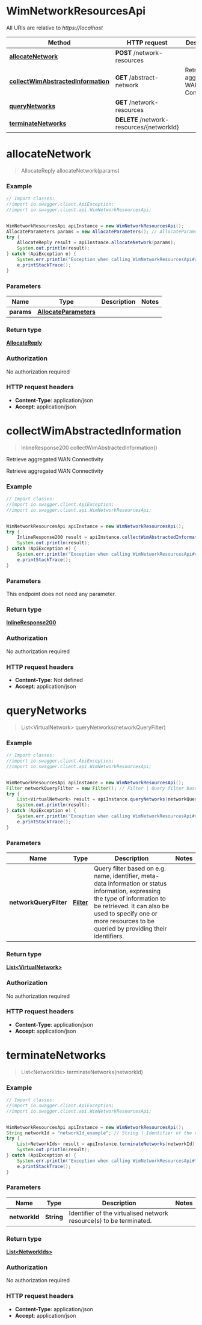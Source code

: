 # WimNetworkResourcesApi

All URIs are relative to *https://localhost*

Method | HTTP request | Description
------------- | ------------- | -------------
[**allocateNetwork**](WimNetworkResourcesApi.md#allocateNetwork) | **POST** /network-resources | 
[**collectWimAbstractedInformation**](WimNetworkResourcesApi.md#collectWimAbstractedInformation) | **GET** /abstract-network | Retrieve aggregated WAN Connectivity
[**queryNetworks**](WimNetworkResourcesApi.md#queryNetworks) | **GET** /network-resources | 
[**terminateNetworks**](WimNetworkResourcesApi.md#terminateNetworks) | **DELETE** /network-resources/{networkId} | 


<a name="allocateNetwork"></a>
# **allocateNetwork**
> AllocateReply allocateNetwork(params)



### Example
```java
// Import classes:
//import io.swagger.client.ApiException;
//import io.swagger.client.api.WimNetworkResourcesApi;


WimNetworkResourcesApi apiInstance = new WimNetworkResourcesApi();
AllocateParameters params = new AllocateParameters(); // AllocateParameters | 
try {
    AllocateReply result = apiInstance.allocateNetwork(params);
    System.out.println(result);
} catch (ApiException e) {
    System.err.println("Exception when calling WimNetworkResourcesApi#allocateNetwork");
    e.printStackTrace();
}
```

### Parameters

Name | Type | Description  | Notes
------------- | ------------- | ------------- | -------------
 **params** | [**AllocateParameters**](AllocateParameters.md)|  |

### Return type

[**AllocateReply**](AllocateReply.md)

### Authorization

No authorization required

### HTTP request headers

 - **Content-Type**: application/json
 - **Accept**: application/json

<a name="collectWimAbstractedInformation"></a>
# **collectWimAbstractedInformation**
> InlineResponse200 collectWimAbstractedInformation()

Retrieve aggregated WAN Connectivity

Retrieve aggregated WAN Connectivity

### Example
```java
// Import classes:
//import io.swagger.client.ApiException;
//import io.swagger.client.api.WimNetworkResourcesApi;


WimNetworkResourcesApi apiInstance = new WimNetworkResourcesApi();
try {
    InlineResponse200 result = apiInstance.collectWimAbstractedInformation();
    System.out.println(result);
} catch (ApiException e) {
    System.err.println("Exception when calling WimNetworkResourcesApi#collectWimAbstractedInformation");
    e.printStackTrace();
}
```

### Parameters
This endpoint does not need any parameter.

### Return type

[**InlineResponse200**](InlineResponse200.md)

### Authorization

No authorization required

### HTTP request headers

 - **Content-Type**: Not defined
 - **Accept**: application/json

<a name="queryNetworks"></a>
# **queryNetworks**
> List&lt;VirtualNetwork&gt; queryNetworks(networkQueryFilter)



### Example
```java
// Import classes:
//import io.swagger.client.ApiException;
//import io.swagger.client.api.WimNetworkResourcesApi;


WimNetworkResourcesApi apiInstance = new WimNetworkResourcesApi();
Filter networkQueryFilter = new Filter(); // Filter | Query filter based on e.g. name, identifier, meta-data information or status information, expressing the type of information to be retrieved. It can also be used to specify one or more resources to be queried by providing their identifiers.
try {
    List<VirtualNetwork> result = apiInstance.queryNetworks(networkQueryFilter);
    System.out.println(result);
} catch (ApiException e) {
    System.err.println("Exception when calling WimNetworkResourcesApi#queryNetworks");
    e.printStackTrace();
}
```

### Parameters

Name | Type | Description  | Notes
------------- | ------------- | ------------- | -------------
 **networkQueryFilter** | [**Filter**](Filter.md)| Query filter based on e.g. name, identifier, meta-data information or status information, expressing the type of information to be retrieved. It can also be used to specify one or more resources to be queried by providing their identifiers. |

### Return type

[**List&lt;VirtualNetwork&gt;**](VirtualNetwork.md)

### Authorization

No authorization required

### HTTP request headers

 - **Content-Type**: application/json
 - **Accept**: application/json

<a name="terminateNetworks"></a>
# **terminateNetworks**
> List&lt;NetworkIds&gt; terminateNetworks(networkId)



### Example
```java
// Import classes:
//import io.swagger.client.ApiException;
//import io.swagger.client.api.WimNetworkResourcesApi;


WimNetworkResourcesApi apiInstance = new WimNetworkResourcesApi();
String networkId = "networkId_example"; // String | Identifier of the virtualised network resource(s) to be terminated.
try {
    List<NetworkIds> result = apiInstance.terminateNetworks(networkId);
    System.out.println(result);
} catch (ApiException e) {
    System.err.println("Exception when calling WimNetworkResourcesApi#terminateNetworks");
    e.printStackTrace();
}
```

### Parameters

Name | Type | Description  | Notes
------------- | ------------- | ------------- | -------------
 **networkId** | **String**| Identifier of the virtualised network resource(s) to be terminated. |

### Return type

[**List&lt;NetworkIds&gt;**](NetworkIds.md)

### Authorization

No authorization required

### HTTP request headers

 - **Content-Type**: application/json
 - **Accept**: application/json

